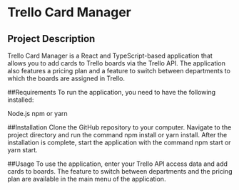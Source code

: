 # Trello Card Manager

## Project Description
Trello Card Manager is a React and TypeScript-based application that allows you to add cards to Trello boards via the Trello API. The application also features a pricing plan and a feature to switch between departments to which the boards are assigned in Trello.

##Requirements
To run the application, you need to have the following installed:

Node.js
npm or yarn

##Installation
Clone the GitHub repository to your computer.
Navigate to the project directory and run the command npm install or yarn install.
After the installation is complete, start the application with the command npm start or yarn start.

##Usage
To use the application, enter your Trello API access data and add cards to boards. The feature to switch between departments and the pricing plan are available in the main menu of the application.

